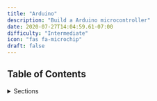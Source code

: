 ```yaml
---
title: "Arduino"
description: "Build a Arduino microcontroller"
date: 2020-07-27T14:04:59.61-07:00
difficulty: "Intermediate"
icon: "fas fa-microchip"
draft: false
---
```


## Table of Contents
<details>
<summary>Sections</summary>
{{% children %}}
</details>
